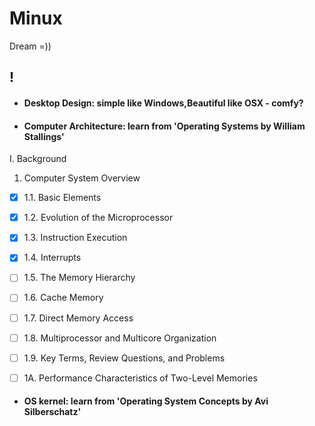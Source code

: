 # Minux
Dream =))
## !
* #### Desktop Design: simple like Windows,Beautiful like OSX - comfy?

* #### Computer Architecture: learn from 'Operating Systems by William Stallings'  

I. Background
1. Computer System Overview

- [x] 1.1. Basic Elements

- [x] 1.2. Evolution of the Microprocessor

- [x] 1.3. Instruction Execution

- [x] 1.4. Interrupts

- [ ] 1.5. The Memory Hierarchy

- [ ] 1.6. Cache Memory

- [ ] 1.7. Direct Memory Access

- [ ] 1.8. Multiprocessor and Multicore Organization

- [ ] 1.9. Key Terms, Review Questions, and Problems

- [ ] 1A. Performance Characteristics of Two-Level Memories

* #### OS kernel: learn from 'Operating System Concepts by Avi Silberschatz'
